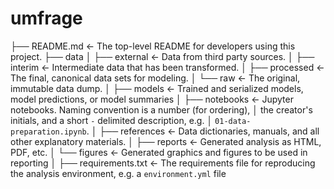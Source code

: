 # umfrage


├── README.md          <- The top-level README for developers using this project.
├── data
│   ├── external       <- Data from third party sources.
│   ├── interim        <- Intermediate data that has been transformed.
│   ├── processed      <- The final, canonical data sets for modeling.
│   └── raw            <- The original, immutable data dump.
│
├── models             <- Trained and serialized models, model predictions, or model summaries
│
├── notebooks          <- Jupyter notebooks. Naming convention is a number (for ordering),
│                         the creator's initials, and a short `-` delimited description, e.g.
│                         `01-data-preparation.ipynb`.
│
├── references         <- Data dictionaries, manuals, and all other explanatory materials.
│
├── reports            <- Generated analysis as HTML, PDF, etc.
│   └── figures        <- Generated graphics and figures to be used in reporting
│
├── requirements.txt   <- The requirements file for reproducing the analysis environment, e.g. a `environment.yml` file